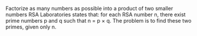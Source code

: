 Factorize as many numbers as possible into a product of two smaller numbers
RSA Laboratories states that: for each RSA number n, there exist prime numbers p and q such that n = p × q. The problem is to find these two primes, given only n.
